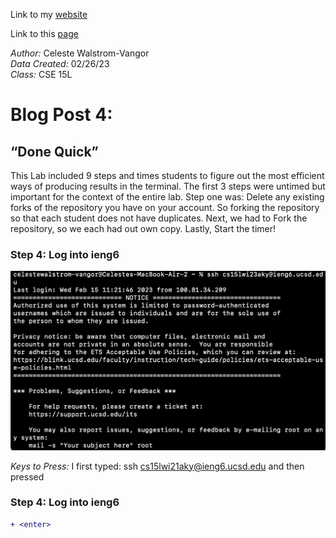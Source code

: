 Link to my [website](https://github.com/celestewv)

Link to this [page](https://celestewv.github.io/cse15l-lab-reports/LabReport3.html)


*Author:* Celeste Walstrom-Vangor 
<br> *Data Created:* 02/26/23 
<br> *Class:* CSE 15L 


# Blog Post 4:

## “Done Quick”

This Lab included 9 steps and times students to figure out the most efficient ways of producing results in the terminal.
The first 3 steps were untimed but important for the context of the entire lab. Step one was: Delete any existing
forks of the repository you have on your account. So forking the repository so that each student does not have duplicates.
Next, we had to Fork the repository, so we each had out own copy. Lastly, Start the timer!

### Step 4: Log into ieng6

![Image](logintoIENG6.png)

*Keys to Press:* I first typed: ssh cs15lwi21aky@ieng6.ucsd.edu and then pressed 

### Step 4: Log into ieng6

```diff
+ <enter>
```
 




